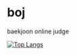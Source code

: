 # boj
baekjoon online judge

[![Top Langs](https://github-readme-stats.vercel.app/api/top-langs/?username=HwangZi)](https://github.com/anuraghazra/github-readme-stats)

